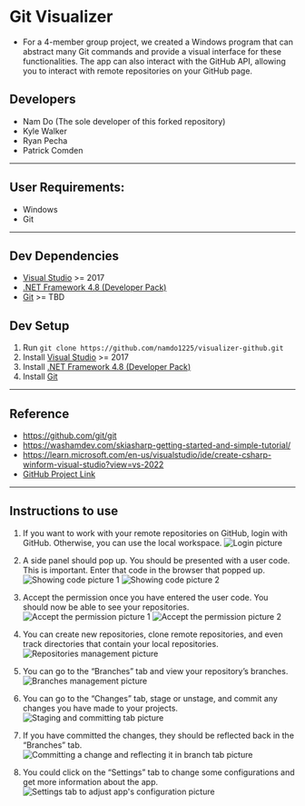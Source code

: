 # Git Visualizer
* For a 4-member group project, we created a Windows program that can abstract many Git commands and provide a visual interface for these functionalities. The app can also interact with the GitHub API, allowing you to interact with remote repositories on your GitHub page.

## Developers
* Nam Do (The sole developer of this forked repository)
* Kyle Walker
* Ryan Pecha
* Patrick Comden

---

## User Requirements:
* Windows
* Git

---

## Dev Dependencies
* [Visual Studio](https://visualstudio.microsoft.com/downloads/) >= 2017
* [.NET Framework 4.8 (Developer Pack)](https://dotnet.microsoft.com/en-us/download/visual-studio-sdks?cid=getdotnetsdk)
* [Git](https://git-scm.com/book/en/v2/Getting-Started-Installing-Git) >= TBD

## Dev Setup
1. Run `git clone https://github.com/namdo1225/visualizer-github.git`
2. Install [Visual Studio](https://visualstudio.microsoft.com/downloads/) >= 2017
3. Install [.NET Framework 4.8 (Developer Pack)](https://dotnet.microsoft.com/en-us/download/visual-studio-sdks?cid=getdotnetsdk)
4. Install [Git](https://git-scm.com/book/en/v2/Getting-Started-Installing-Git)

---

## Reference
* https://github.com/git/git
* https://washamdev.com/skiasharp-getting-started-and-simple-tutorial/
* https://learn.microsoft.com/en-us/visualstudio/ide/create-csharp-winform-visual-studio?view=vs-2022
* [GitHub Project Link](https://github.com/users/namdo1225/projects/2)

---

## Instructions to use
1. If you want to work with your remote repositories on GitHub, login with GitHub. Otherwise, you can use the local workspace.
![Login picture](https://namdo1225.github.io/images/projects_media/20231230_visualizer-github/00_setup.png)

2. A side panel should pop up. You should be presented with a user code. This is important. Enter that code in the browser that popped up.
![Showing code picture 1](https://namdo1225.github.io/images/projects_media/20231230_visualizer-github/01_code.png)
![Showing code picture 2](https://namdo1225.github.io/images/projects_media/20231230_visualizer-github/02_code.png)

3. Accept the permission once you have entered the user code. You should now be able to see your repositories.
![Accept the permission picture 1](https://namdo1225.github.io/images/projects_media/20231230_visualizer-github/03_agree.png)
![Accept the permission picture 2](https://namdo1225.github.io/images/projects_media/20231230_visualizer-github/04_congrats.png)

4. You can create new repositories, clone remote repositories, and even track directories that contain your local repositories.
![Repositories management picture](https://namdo1225.github.io/images/projects_media/20231230_visualizer-github/05_repo.png)

5. You can go to the “Branches” tab and view your repository’s branches.
![Branches management picture](https://namdo1225.github.io/images/projects_media/20231230_visualizer-github/06_branch.png)

6. You can go to the “Changes” tab, stage or unstage, and commit any changes you have made to your projects.
![Staging and committing tab picture](https://namdo1225.github.io/images/projects_media/20231230_visualizer-github/07_changes.png)

7. If you have committed the changes, they should be reflected back in the “Branches” tab.
![Committing a change and reflecting it in branch tab picture](https://namdo1225.github.io/images/projects_media/20231230_visualizer-github/08_committed.png)

8. You could click on the “Settings” tab to change some configurations and get more information about the app.
![Settings tab to adjust app's configuration picture](https://namdo1225.github.io/images/projects_media/20231230_visualizer-github/09_settings.png)
